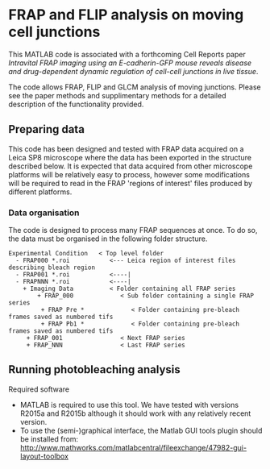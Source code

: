 # FRAP and FLIP analysis on moving cell junctions
This MATLAB code is associated with a forthcoming Cell Reports paper *Intravital FRAP imaging using an E-cadherin-GFP mouse reveals disease and drug-dependent dynamic regulation of cell-cell junctions in live tissue*.

The code allows FRAP, FLIP and GLCM analysis of moving junctions. Please see the paper methods and supplimentary methods for a detailed description of the functionality provided.

## Preparing data
This code has been designed and tested with FRAP data acquired on a Leica SP8 microscope where the data has been exported in the structure described below. It is expected that data acquired from other microscope platforms will be relatively easy to process, however some modifications will be required to read in the FRAP 'regions of interest' files produced by different platforms. 


### Data organisation
The code is designed to process many FRAP sequences at once. To do so, the data must be organised in the following folder structure. 
```
Experimental Condition   < Top level folder
  - FRAP000 *.roi           <--- Leica region of interest files describing bleach region
  - FRAP001 *.roi           <----|
  - FRAPNNN *.roi           <----|
    + Imaging Data          < Folder containing all FRAP series
        + FRAP_000             < Sub folder containing a single FRAP series
         + FRAP Pre *             < Folder containing pre-bleach frames saved as numbered tifs  
         + FRAP Pb1 *             < Folder containing pre-bleach frames saved as numbered tifs
     + FRAP_001                < Next FRAP series
     + FRAP_NNN                < Last FRAP series
```
## Running photobleaching analysis 
Required software
*  MATLAB is required to use this tool. We have tested with versions R2015a and R2015b although it should work with any relatively recent version. 
*  To use the (semi-)graphical interface, the Matlab GUI tools plugin should be installed from: http://www.mathworks.com/matlabcentral/fileexchange/47982-gui-layout-toolbox
 

